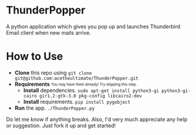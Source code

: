 # ThunderPopper
A python application which gives you pop up and launches Thunderbird Email client when new mails arrive.

# How to Use
  - **Clone** this repo using ``git clone git@github.com:acetheultimate/ThunderPopper.git``
  - **Requirements** <sub><sup>You may have them already! Try skipping this step.</sup></sub>
    - **Install** dependencies. ``sudo apt-get install python3-gi python3-gi-cairo gir1.2-gtk-3.0 pkg-config libcairo2-dev``
    - **Install** requirements. ``pip install pygobject``
  - **Run** the app. ``./ThunderPopper.py``
 

Do let me know if anything breaks. Also, I'd very much appreciate any help or suggestion. Just fork it up and get started!